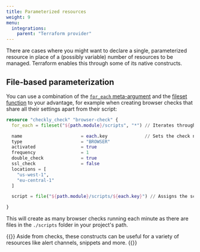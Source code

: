 ```yaml
---
title: Parameterized resources
weight: 9
menu:
  integrations:
    parent: "Terraform provider"
---
```


There are cases where you might want to declare a single, parameterized resource in place of a (possibly variable) number of resources to be managed. Terraform enables this through some of its native constructs.

## File-based parameterization 

You can use a combination of the [`for_each` meta-argument](https://www.terraform.io/language/meta-arguments/for_each) and the [fileset function](https://www.terraform.io/language/functions/fileset) to your advantage, for example when creating browser checks that share all their settings apart from their script:

```terraform
resource "checkly_check" "browser-check" {
  for_each = fileset("${path.module}/scripts", "*") // Iterates through the files in the scripts folder in your project's directory

  name                      = each.key              // Sets the check name to match the file's 
  type                      = "BROWSER"
  activated                 = true
  frequency                 = 1
  double_check              = true
  ssl_check                 = false
  locations = [
    "us-west-1",
    "eu-central-1"
  ]

  script = file("${path.module}/scripts/${each.key}") // Assigns the script contained in each file to each new created check resource

}
```

This will create as many browser checks running each minute as there are files in the `./scripts` folder in your project's path.

{{<info>}}
Aside from checks, these constructs can be useful for a variety of resources like alert channels, snippets and more.
{{</info>}}
